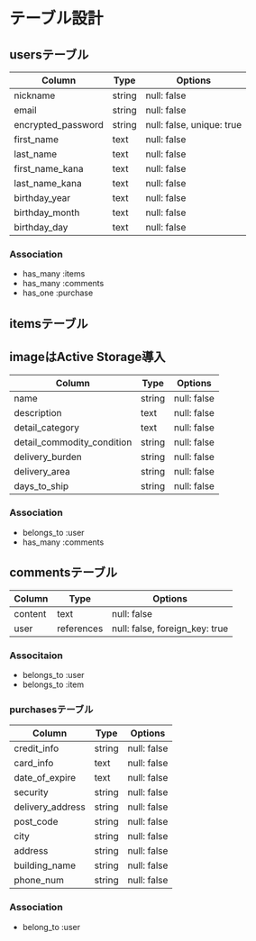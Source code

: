 # テーブル設計

## usersテーブル

| Column                           | Type   | Options                       |
| -------------------------------  | ------ | ----------------------------- |
| nickname                         | string | null: false
| email                            | string | null: false                   |
| encrypted_password               | string | null: false, unique: true     |
| first_name                       | text   | null: false                   |
| last_name                        | text   | null: false                   |
| first_name_kana                  | text   | null: false                   |
| last_name_kana                   | text   | null: false                   |
| birthday_year                    | text   | null: false                   |
| birthday_month                   | text   | null: false                   |
| birthday_day                     | text   | null: false                   |

### Association

- has_many :items
- has_many :comments
- has_one :purchase

## itemsテーブル
## imageはActive Storage導入

| Column                           | Type       | Options                        |
| -------------------------------  | ---------- | -------------------------------|
| name                             | string     | null: false                    |
| description                      | text       | null: false                    |
| detail_category                  | text       | null: false                    |
| detail_commodity_condition       | string     | null: false                    |
| delivery_burden                  | string     | null: false                    |
| delivery_area                    | string     | null: false                    |
| days_to_ship                     | string     | null: false                    |

### Association

- belongs_to :user
- has_many :comments

## commentsテーブル

| Column                           | Type       | Options                        |
| -------------------------------  | ---------- | -------------------------------|
| content                          | text       | null: false                    |
| user                             | references | null: false, foreign_key: true |

### Associtaion

- belongs_to :user
- belongs_to :item

### purchasesテーブル

| Column                           | Type       | Options                        |
| -------------------------------  | ---------- | -------------------------------|
| credit_info                      | string     | null: false                    |
| card_info                        | text       | null: false                    |
| date_of_expire                   | text       | null: false                    |
| security                         | string     | null: false                    |
| delivery_address                 | string     | null: false                    |
| post_code                        | string     | null: false                    |
| city                             | string     | null: false                    |
| address                          | string     | null: false                    |
| building_name                    | string     | null: false                    |
| phone_num                        | string     | null: false                    |

### Association

- belong_to :user